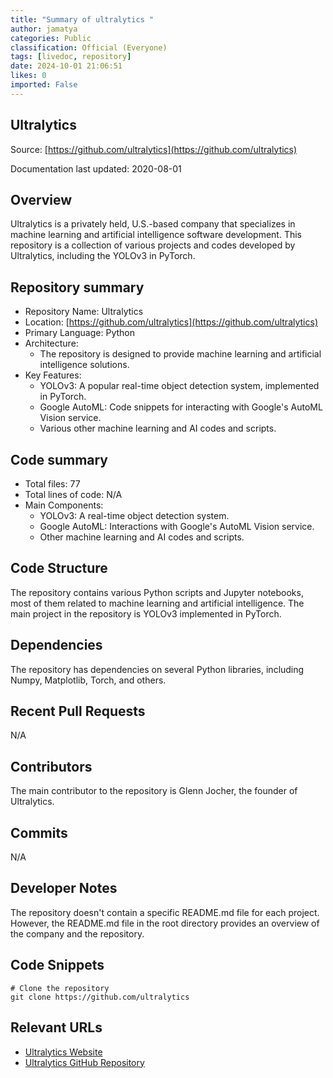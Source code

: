 ```yaml
---
title: "Summary of ultralytics "
author: jamatya
categories: Public
classification: Official (Everyone)
tags: [livedoc, repository]
date: 2024-10-01 21:06:51
likes: 0
imported: False 
---
```


## Ultralytics

Source: [https://github.com/ultralytics](https://github.com/ultralytics)

Documentation last updated: 2020-08-01

## Overview
Ultralytics is a privately held, U.S.-based company that specializes in machine learning and artificial intelligence software development. This repository is a collection of various projects and codes developed by Ultralytics, including the YOLOv3 in PyTorch.

## Repository summary
  * Repository Name: Ultralytics
  * Location: [https://github.com/ultralytics](https://github.com/ultralytics)
  * Primary Language: Python
  * Architecture:
    - The repository is designed to provide machine learning and artificial intelligence solutions. 
  * Key Features:
    - YOLOv3: A popular real-time object detection system, implemented in PyTorch.
    - Google AutoML: Code snippets for interacting with Google's AutoML Vision service.
    - Various other machine learning and AI codes and scripts.

## Code summary
  * Total files: 77
  * Total lines of code: N/A
  * Main Components:
    - YOLOv3: A real-time object detection system.
    - Google AutoML: Interactions with Google's AutoML Vision service.
    - Other machine learning and AI codes and scripts.

## Code Structure
The repository contains various Python scripts and Jupyter notebooks, most of them related to machine learning and artificial intelligence. The main project in the repository is YOLOv3 implemented in PyTorch.

## Dependencies
The repository has dependencies on several Python libraries, including Numpy, Matplotlib, Torch, and others.

## Recent Pull Requests
N/A

## Contributors
The main contributor to the repository is Glenn Jocher, the founder of Ultralytics.

## Commits
N/A

## Developer Notes
The repository doesn't contain a specific README.md file for each project. However, the README.md file in the root directory provides an overview of the company and the repository.

## Code Snippets
```
# Clone the repository
git clone https://github.com/ultralytics
```

## Relevant URLs
- [Ultralytics Website](https://www.ultralytics.com/)
- [Ultralytics GitHub Repository](https://github.com/ultralytics)